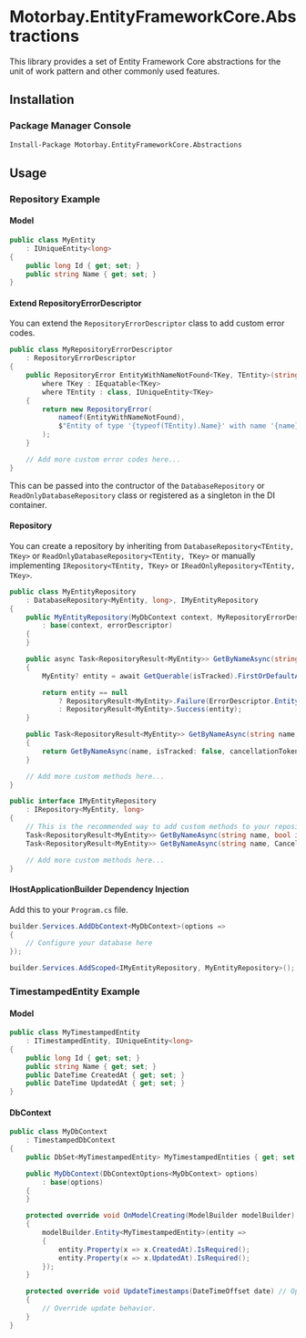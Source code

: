 # Motorbay.EntityFrameworkCore.Abstractions

This library provides a set of Entity Framework Core abstractions for the unit of work pattern and other commonly used features.

## Installation

### Package Manager Console

```bash
Install-Package Motorbay.EntityFrameworkCore.Abstractions
```

## Usage

### Repository Example

#### Model
```csharp
public class MyEntity
	: IUniqueEntity<long>
{
	public long Id { get; set; }
	public string Name { get; set; }
}
```

#### Extend RepositoryErrorDescriptor

You can extend the `RepositoryErrorDescriptor` class to add custom error codes.

```csharp
public class MyRepositoryErrorDescriptor
	: RepositoryErrorDescriptor
{
	public RepositoryError EntityWithNameNotFound<TKey, TEntity>(string name)
        where TKey : IEquatable<TKey>
        where TEntity : class, IUniqueEntity<TKey>
    {
        return new RepositoryError(
            nameof(EntityWithNameNotFound), 
			$"Entity of type '{typeof(TEntity).Name}' with name '{name}' was not found."
        );
    }

	// Add more custom error codes here...
}
```

This can be passed into the contructor of the `DatabaseRepository` or `ReadOnlyDatabaseRepository` class or registered as a singleton in the DI container.

#### Repository

You can create a repository by inheriting from `DatabaseRepository<TEntity, TKey>` or `ReadOnlyDatabaseRepository<TEntity, TKey>` or manually implementing `IRepository<TEntity, TKey>` or `IReadOnlyRepository<TEntity, TKey>`.

```csharp
public class MyEntityRepository
	: DatabaseRepository<MyEntity, long>, IMyEntityRepository
{
	public MyEntityRepository(MyDbContext context, MyRepositoryErrorDescriptor errorDescriptor)
		: base(context, errorDescriptor)
	{
	}

	public async Task<RepositoryResult<MyEntity>> GetByNameAsync(string name, bool isTracked, CancellationToken cancellationToken = default)
	{
		MyEntity? entity = await GetQuerable(isTracked).FirstOrDefaultAsync(x => x.Name == name, cancellationToken);

		return entity == null
			? RepositoryResult<MyEntity>.Failure(ErrorDescriptor.EntityWithNameNotFound<long, MyEntity>(name))
			: RepositoryResult<MyEntity>.Success(entity);
	}

	public Task<RepositoryResult<MyEntity>> GetByNameAsync(string name, CancellationToken cancellationToken = default)
	{
		return GetByNameAsync(name, isTracked: false, cancellationToken); // Default to not tracking
	}

	// Add more custom methods here...
}

public interface IMyEntityRepository
	: IRepository<MyEntity, long>
{
	// This is the recommended way to add custom methods to your repository
	Task<RepositoryResult<MyEntity>> GetByNameAsync(string name, bool isTracked, CancellationToken cancellationToken = default);
	Task<RepositoryResult<MyEntity>> GetByNameAsync(string name, CancellationToken cancellationToken = default);

	// Add more custom methods here...
}
```

#### IHostApplicationBuilder Dependency Injection

Add this to your `Program.cs` file.

```csharp
builder.Services.AddDbContext<MyDbContext>(options =>
{
	// Configure your database here
});

builder.Services.AddScoped<IMyEntityRepository, MyEntityRepository>();
```

### TimestampedEntity Example

#### Model
```csharp
public class MyTimestampedEntity
	: ITimestampedEntity, IUniqueEntity<long>
{
	public long Id { get; set; }
	public string Name { get; set; }
	public DateTime CreatedAt { get; set; }
	public DateTime UpdatedAt { get; set; }
}
```

#### DbContext
```csharp
public class MyDbContext
	: TimestampedDbContext
{
	public DbSet<MyTimestampedEntity> MyTimestampedEntities { get; set; }

	public MyDbContext(DbContextOptions<MyDbContext> options)
		: base(options)
	{
	}

	protected override void OnModelCreating(ModelBuilder modelBuilder)
	{
		modelBuilder.Entity<MyTimestampedEntity>(entity =>
		{
			entity.Property(x => x.CreatedAt).IsRequired();
			entity.Property(x => x.UpdatedAt).IsRequired();
		});
	}

	protected override void UpdateTimestamps(DateTimeOffset date) // Optional
	{
		// Override update behavior.
	}
}
```